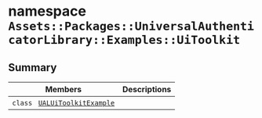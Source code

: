 # namespace `Assets::Packages::UniversalAuthenticatorLibrary::Examples::UiToolkit` 

## Summary

 Members                                | Descriptions                                
----------------------------------------|---------------------------------------------
`class ` [`UALUiToolkitExample`](Assets--Packages--UniversalAuthenticatorLibrary--Examples--UiToolkit--UALUiToolkitExample.md) | 

